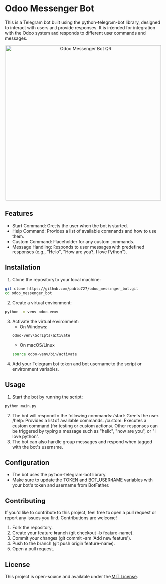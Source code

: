 # Odoo Messenger Bot
This is a Telegram bot built using the python-telegram-bot library, designed to interact with users and provide responses. It is intended for integration with the Odoo system and responds to different user commands and messages.

<p align="center">
  <img src="image/odoo_bot_qr.webp" alt="Odoo Messenger Bot QR" width="500" height="500"/>
</p>

## Features
- Start Command: Greets the user when the bot is started.
- Help Command: Provides a list of available commands and how to use them.
- Custom Command: Placeholder for any custom commands.
- Message Handling: Responds to user messages with predefined responses (e.g., "Hello", "How are you?, I love Python").

## Installation
1. Clone the repository to your local machine:
```bash
git clone https://github.com/pablo727/odoo_messenger_bot.git
cd odoo_messenger_bot
```
2. Create a virtual environment:
```bash
python -m venv odoo-venv
```
3. Activate the virtual environment:
   - On Windows:
   ```bash
   odoo-venv\Scripts\activate
   ```
   - On macOS/Linux:
   ```bash
   source odoo-venv/bin/activate
   ```
4. Add your Telegram bot token and bot username to the script or environment variables.

## Usage
1. Start the bot by running the script:
```bash
python main.py
```
2. The bot will respond to the following commands:
/start: Greets the user.
/help: Provides a list of available commands.
/custom: Executes a custom command (for testing or custom actions).
Other responses can be triggered by typing a message such as "hello", "how are you", or "I love python".
3. The bot can also handle group messages and respond when tagged with the bot's username.

## Configuration
- The bot uses the python-telegram-bot library.
- Make sure to update the TOKEN and BOT_USERNAME variables with your bot's token and username from BotFather.

## Contributing
If you'd like to contribute to this project, feel free to open a pull request or report any issues you find. Contributions are welcome!
1. Fork the repository.
2. Create your feature branch (git checkout -b feature-name).
3. Commit your changes (git commit -am 'Add new feature').
4. Push to the branch (git push origin feature-name).
5. Open a pull request.

## License
This project is open-source and available under the [MIT License](https://opensource.org/licenses/MIT).







